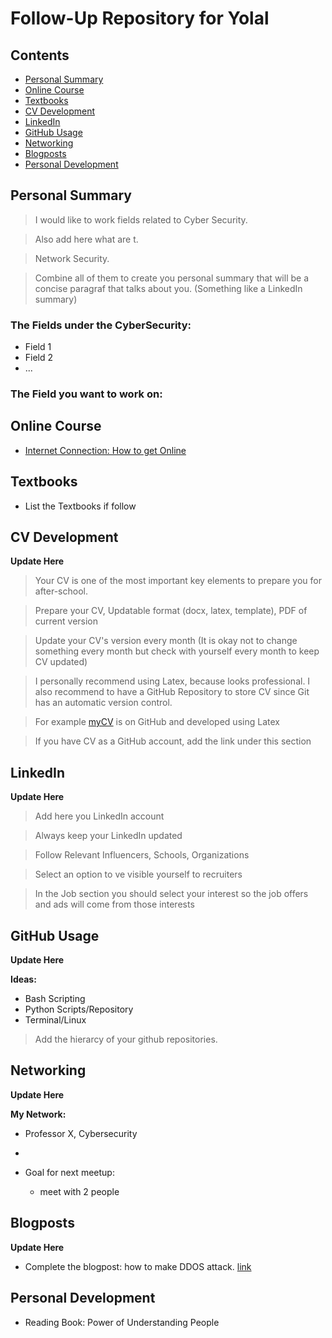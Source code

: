 # Follow-Up Repository for Yolal

## Contents

- [Personal Summary](#personal-summary)
- [Online Course](#online-course)
- [Textbooks](#textbooks) 
- [CV Development](#cv-development)
- [LinkedIn](#linkedin)
- [GitHub Usage](#github-usage)
- [Networking](#networking)
- [Blogposts](#blogposts)
- [Personal Development](#personal-development)


## Personal Summary

> I would like to work fields related to Cyber Security.

> Also add here what are t.

> Network Security.

> Combine all of them to create you personal summary that will be a concise paragraf that talks about you. (Something like a LinkedIn summary)


### The Fields under the CyberSecurity:
- Field 1
- Field 2
- ...

### The Field you want to work on:


## Online Course

- [Internet Connection: How to get Online](https://www.coursera.org/learn/internet-connection-how-to-get-online)

## Textbooks
- List the Textbooks if follow

## CV Development
__Update Here__

> Your CV is one of the most important key elements to prepare you for after-school. 

> Prepare your CV, Updatable format (docx, latex, template), PDF of current version

> Update your CV's version every month (It is okay not to change something every month but check with yourself every month to keep CV updated)

> I personally recommend using Latex, because looks professional. I also recommend to have a GitHub Repository to store CV since Git has an automatic version control.

> For example [myCV](https://github.com/eneskemalergin/My_CV) is on GitHub and developed using Latex 

> If you have CV as a GitHub account, add the link under this section

## LinkedIn
__Update Here__

> Add here you LinkedIn account

> Always keep your LinkedIn updated

> Follow Relevant Influencers, Schools, Organizations

> Select an option to ve visible yourself to recruiters

> In the Job section you should select your interest so the job offers and ads will come from those interests

## GitHub Usage
__Update Here__

__Ideas:__

- Bash Scripting
- Python Scripts/Repository
- Terminal/Linux 

> Add the hierarcy of your github repositories.


## Networking
__Update Here__

__My Network:__

- Professor X, Cybersecurity
-

- Goal for next meetup: 
  - meet with 2 people 

## Blogposts
__Update Here__

- Complete the blogpost: how to make DDOS attack. [link](https://oyolal.github.io/posts/attackddos.html)

## Personal Development
- Reading Book: Power of Understanding People

